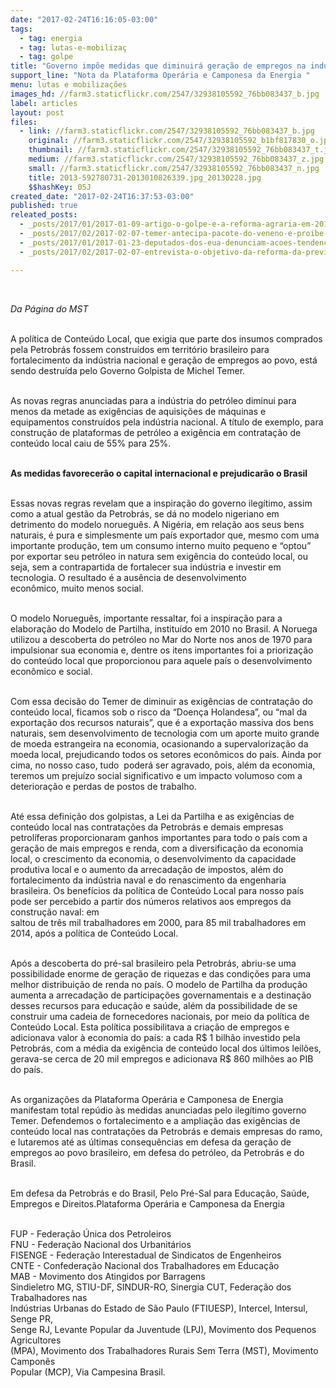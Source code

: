 ```yaml
---
date: "2017-02-24T16:16:05-03:00"
tags:
  - tag: energia
  - tag: lutas-e-mobilizaç
  - tag: golpe
title: "Governo impõe medidas que diminuirá geração de empregos na indústria do Petróleo\n"
support_line: "Nota da Plataforma Operária e Camponesa da Energia "
menu: lutas e mobilizações
images_hd: //farm3.staticflickr.com/2547/32938105592_76bb083437_b.jpg
label: articles
layout: post
files:
  - link: //farm3.staticflickr.com/2547/32938105592_76bb083437_b.jpg
    original: //farm3.staticflickr.com/2547/32938105592_b1bf817830_o.jpg
    thumbnail: //farm3.staticflickr.com/2547/32938105592_76bb083437_t.jpg
    medium: //farm3.staticflickr.com/2547/32938105592_76bb083437_z.jpg
    small: //farm3.staticflickr.com/2547/32938105592_76bb083437_n.jpg
    title: 2013-592780731-2013010826339.jpg_20130228.jpg
    $$hashKey: 05J
created_date: "2017-02-24T16:37:53-03:00"
published: true
releated_posts:
  - _posts/2017/01/2017-01-09-artigo-o-golpe-e-a-reforma-agraria-em-2016.md
  - _posts/2017/02/2017-02-07-temer-antecipa-pacote-do-veneno-e-proibe-anvisa-de-se-manifestar-sobre-agrotoxicos.md
  - _posts/2017/01/2017-01-23-deputados-dos-eua-denunciam-acoes-tendenciosas-e-injustificadas-de-moro-contra-lula.md
  - _posts/2017/02/2017-02-07-entrevista-o-objetivo-da-reforma-da-previdencia-e-privatizar.md

---
```

<p>&nbsp;</p>

<p><em>Da P&aacute;gina do MST&nbsp;</em></p>

<p><br />
A pol&iacute;tica de Conte&uacute;do Local, que exigia que parte dos insumos comprados pela Petrobr&aacute;s fossem constru&iacute;dos em territ&oacute;rio brasileiro para fortalecimento da ind&uacute;stria nacional e gera&ccedil;&atilde;o de empregos ao povo, est&aacute; sendo destru&iacute;da pelo Governo Golpista de Michel Temer.</p>

<p><br />
As novas regras anunciadas para a ind&uacute;stria do petr&oacute;leo diminui para menos da metade as exig&ecirc;ncias de aquisi&ccedil;&otilde;es de m&aacute;quinas e equipamentos constru&iacute;dos pela ind&uacute;stria nacional. A t&iacute;tulo de exemplo, para constru&ccedil;&atilde;o de plataformas de petr&oacute;leo a exig&ecirc;ncia em contrata&ccedil;&atilde;o de conte&uacute;do local caiu de 55% para 25%.</p>

<p><br />
<strong>As medidas favorecer&atilde;o o capital internacional e prejudicar&atilde;o o Brasil</strong></p>

<p><br />
Essas novas regras revelam que a inspira&ccedil;&atilde;o do governo ileg&iacute;timo, assim como a atual gest&atilde;o da Petrobr&aacute;s, se d&aacute; no modelo nigeriano em detrimento do modelo noruegu&ecirc;s. A Nig&eacute;ria, em rela&ccedil;&atilde;o aos seus bens naturais, &eacute; pura e simplesmente um pa&iacute;s exportador que, mesmo com uma importante produ&ccedil;&atilde;o, tem um consumo interno muito pequeno e &ldquo;optou&rdquo; por exportar seu petr&oacute;leo in natura sem exig&ecirc;ncia do conte&uacute;do local, ou seja, sem a contrapartida de fortalecer sua ind&uacute;stria e investir em tecnologia. O resultado &eacute; a aus&ecirc;ncia de desenvolvimento<br />
econ&ocirc;mico, muito menos social.</p>

<p><br />
O modelo Noruegu&ecirc;s, importante ressaltar, foi a inspira&ccedil;&atilde;o para a elabora&ccedil;&atilde;o do Modelo de Partilha, institu&iacute;do em 2010 no Brasil. A Noruega utilizou a descoberta do petr&oacute;leo no Mar do Norte nos anos de 1970 para impulsionar sua economia e, dentre os itens importantes foi a prioriza&ccedil;&atilde;o do conte&uacute;do local que proporcionou para aquele pa&iacute;s o desenvolvimento econ&ocirc;mico e social.</p>

<p><br />
Com essa decis&atilde;o do Temer de diminuir as exig&ecirc;ncias de contrata&ccedil;&atilde;o do conte&uacute;do local, ficamos sob o risco da &ldquo;Doen&ccedil;a Holandesa&rdquo;, ou &ldquo;mal da exporta&ccedil;&atilde;o dos recursos naturais&rdquo;, que &eacute; a exporta&ccedil;&atilde;o massiva dos bens naturais, sem desenvolvimento de tecnologia com um aporte muito grande de moeda estrangeira na economia, ocasionando a supervaloriza&ccedil;&atilde;o da moeda local, prejudicando todos os setores econ&ocirc;micos do pa&iacute;s. Ainda por cima, no nosso caso, tudo &nbsp;poder&aacute; ser agravado, pois, al&eacute;m da economia, teremos um preju&iacute;zo social significativo e um impacto volumoso com a deteriora&ccedil;&atilde;o e perdas de postos de trabalho.</p>

<p><br />
At&eacute; essa defini&ccedil;&atilde;o dos golpistas, a Lei da Partilha e as exig&ecirc;ncias de conte&uacute;do local nas contrata&ccedil;&otilde;es da Petrobr&aacute;s e demais empresas petrol&iacute;feras proporcionaram ganhos importantes para todo o pa&iacute;s com a gera&ccedil;&atilde;o de mais empregos e renda, com a diversifica&ccedil;&atilde;o da economia local, o crescimento da economia, o desenvolvimento da capacidade produtiva local e o aumento da arrecada&ccedil;&atilde;o de impostos, al&eacute;m do fortalecimento da ind&uacute;stria naval e do renascimento da engenharia brasileira. Os benef&iacute;cios da pol&iacute;tica de Conte&uacute;do Local para nosso pa&iacute;s pode ser percebido a partir dos n&uacute;meros relativos aos empregos da constru&ccedil;&atilde;o naval: em<br />
saltou de tr&ecirc;s mil trabalhadores em 2000, para 85 mil trabalhadores em 2014, ap&oacute;s a pol&iacute;tica de Conte&uacute;do Local.</p>

<p><br />
Ap&oacute;s a descoberta do pr&eacute;-sal brasileiro pela Petrobr&aacute;s, abriu-se uma possibilidade enorme de gera&ccedil;&atilde;o de riquezas e das condi&ccedil;&otilde;es para uma melhor distribui&ccedil;&atilde;o de renda no pa&iacute;s. O modelo de Partilha da produ&ccedil;&atilde;o aumenta a arrecada&ccedil;&atilde;o de participa&ccedil;&otilde;es governamentais e a destina&ccedil;&atilde;o desses recursos para educa&ccedil;&atilde;o e sa&uacute;de, al&eacute;m da possibilidade de se construir uma cadeia de fornecedores nacionais, por meio da pol&iacute;tica de Conte&uacute;do Local. Esta pol&iacute;tica possibilitava a cria&ccedil;&atilde;o de empregos e adicionava valor &agrave; economia do pa&iacute;s: a cada R$ 1 bilh&atilde;o investido pela Petrobr&aacute;s, com a m&eacute;dia da exig&ecirc;ncia de conte&uacute;do local dos &uacute;ltimos leil&otilde;es, gerava-se cerca de 20 mil empregos e adicionava R$ 860 milh&otilde;es ao PIB do pa&iacute;s.</p>

<p><br />
As organiza&ccedil;&otilde;es da Plataforma Oper&aacute;ria e Camponesa de Energia manifestam total rep&uacute;dio &agrave;s medidas anunciadas pelo ileg&iacute;timo governo Temer. Defendemos o fortalecimento e a amplia&ccedil;&atilde;o das exig&ecirc;ncias de conte&uacute;do local nas contrata&ccedil;&otilde;es da Petrobr&aacute;s e demais empresas do ramo, e lutaremos at&eacute; as &uacute;ltimas consequ&ecirc;ncias em defesa da gera&ccedil;&atilde;o de empregos ao povo brasileiro, em defesa do petr&oacute;leo, da Petrobr&aacute;s e do Brasil.</p>

<p><br />
Em defesa da Petrobr&aacute;s e do Brasil, Pelo Pr&eacute;-Sal para Educa&ccedil;&atilde;o, Sa&uacute;de, Empregos e Direitos.Plataforma Oper&aacute;ria e Camponesa da Energia</p>

<p><br />
FUP - Federa&ccedil;&atilde;o &Uacute;nica dos Petroleiros<br />
FNU - Federa&ccedil;&atilde;o Nacional dos Urbanit&aacute;rios<br />
FISENGE - Federa&ccedil;&atilde;o Interestadual de Sindicatos de Engenheiros<br />
CNTE - Confedera&ccedil;&atilde;o Nacional dos Trabalhadores em Educa&ccedil;&atilde;o<br />
MAB - Movimento dos Atingidos por Barragens<br />
Sindieletro MG, STIU-DF, SINDUR-RO, Sinergia CUT, Federa&ccedil;&atilde;o dos Trabalhadores nas<br />
Ind&uacute;strias Urbanas do Estado de S&atilde;o Paulo (FTIUESP), Intercel, Intersul, Senge PR,<br />
Senge RJ, Levante Popular da Juventude (LPJ), Movimento dos Pequenos Agricultores<br />
(MPA), Movimento dos Trabalhadores Rurais Sem Terra (MST), Movimento Campon&ecirc;s<br />
Popular (MCP), Via Campesina Brasil.<br />
&nbsp;</p>

<p>&nbsp;</p>

